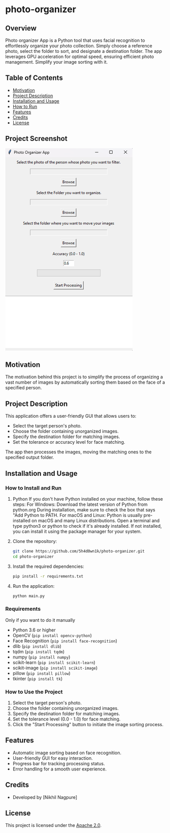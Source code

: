 # photo-organizer

## Overview

Photo organizer App is a Python tool that uses facial recognition to effortlessly organize your photo collection. Simply choose a reference photo, select the folder to sort, and designate a destination folder. The app leverages GPU acceleration for optimal speed, ensuring efficient photo management. Simplify your image sorting with it.

## Table of Contents

- [Motivation](#motivation)
- [Project Description](#project-description)
- [Installation and Usage](#installation-and-usage)
- [How to Run](#how-to-install-and-run)
- [Features](#features)
- [Credits](#credits)
- [License](#license)

## Project Screenshot

![GUI Preview](./gui_preview.png)

## Motivation

The motivation behind this project is to simplify the process of organizing a vast number of images by automatically sorting them based on the face of a specified person.

## Project Description

This application offers a user-friendly GUI that allows users to:

- Select the target person's photo.
- Choose the folder containing unorganized images.
- Specify the destination folder for matching images.
- Set the tolerance or accuracy level for face matching.

The app then processes the images, moving the matching ones to the specified output folder.

## Installation and Usage

### How to Install and Run

1. Python
   If you don't have Python installed on your machine, follow these steps:
 For Windows:
   Download the latest version of Python from python.org
   During installation, make sure to check the box that says "Add Python to PATH.
 For macOS and Linux:
   Python is usually pre-installed on macOS and many Linux distributions. Open a terminal and type python3 or python to
   check if it's already installed.
   If not installed, you can install it using the package manager for your system.

3. Clone the repository:

    ```bash
    git clone https://github.com/5h4d0wn1k/photo-organizer.git
    cd photo-organizer
    ```

4. Install the required dependencies:

    ```bash
    pip install -r requirements.txt
    ```

5. Run the application:

    ```bash
    python main.py
    ```
    
### Requirements
 Only if you want to do it manually 
- Python 3.6 or higher
- OpenCV (`pip install opencv-python`)
- Face Recognition (`pip install face-recognition`)
- dlib (`pip install dlib`)
- tqdm (`pip install tqdm`)
- numpy (`pip install numpy`)
- scikit-learn (`pip install scikit-learn`)
- scikit-image (`pip install scikit-image`)
- pillow (`pip install pillow`)
- tkinter (`pip install tk`)

### How to Use the Project

1. Select the target person's photo.
2. Choose the folder containing unorganized images.
3. Specify the destination folder for matching images.
4. Set the tolerance level (0.0 - 1.0) for face matching.
5. Click the "Start Processing" button to initiate the image sorting process.

## Features

- Automatic image sorting based on face recognition.
- User-friendly GUI for easy interaction.
- Progress bar for tracking processing status.
- Error handling for a smooth user experience.

## Credits

- Developed by [Nikhil Nagpure]

## License

This project is licensed under the [Apache 2.0](LICENSE).

